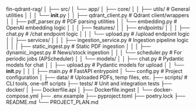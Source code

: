 fin-qdrant-rag/
│
├── src/
│   └── app/
│       ├── core/
│       │   ├── utils/                        # General utilities
│       │   │   └── __init__.py
│       │   ├── qdrant_client.py              # Qdrant client/wrappers
│       │   ├── pdf_parser.py                 # PDF parsing utilities
│       │   └── embedding.py                  # OpenAI embedding logic
│       │
│       ├── features/
│       │   ├── endpoints/
│       │   │   ├── chat.py                   # /chat endpoint logic
│       │   │   └── upload.py                 # /upload endpoint logic
│       │   ├── services/
│       │   │   ├── ingestion_service.py      # Ingestion pipeline logic
│       │   │   ├── static_ingest.py          # Static PDF ingestion
│       │   │   ├── dynamic_ingest.py         # News/stock ingestion
│       │   │   └── scheduler.py              # For periodic jobs (APScheduler)
│       │   └── models/
│       │       ├── chat.py                   # Pydantic models for chat
│       │       ├── upload.py                 # Pydantic models for upload
│       │       └── __init__.py
│       │
│       ├── main.py                           # FastAPI entrypoint
│       └── config.py                         # Project configuration
│
├── data/                                     # Uploaded PDFs, temp files, etc.
├── scripts/                                  # CLI tools, one-off scripts
├── tests/                                    # Unit and integration tests
├── docker/
│   ├── Dockerfile.api
│   ├── Dockerfile.ingest
│   └── docker-compose.yml
├── .env.example
├── pyproject.toml
├── poetry.lock
├── README.md
└── PROJECT_PLAN.md